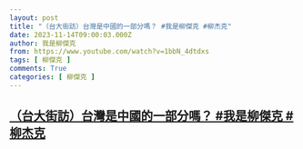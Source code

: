 ```yaml
---
layout: post
title: "（台大街訪）台灣是中國的一部分嗎？ #我是柳傑克 #柳杰克"
date: 2023-11-14T09:00:03.000Z
author: 我是柳傑克
from: https://www.youtube.com/watch?v=1bbN_4dtdxs
tags: [ 柳傑克 ]
comments: True
categories: [ 柳傑克 ]
---
```

<!--1699952403000-->
[（台大街訪）台灣是中國的一部分嗎？ #我是柳傑克 #柳杰克](https://www.youtube.com/watch?v=1bbN_4dtdxs)
------

<div>

</div>
